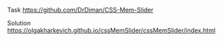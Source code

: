 Task https://github.com/DrDiman/CSS-Mem-Slider

Solution https://olgakharkevich.github.io/cssMemSlider/cssMemSlider/index.html
